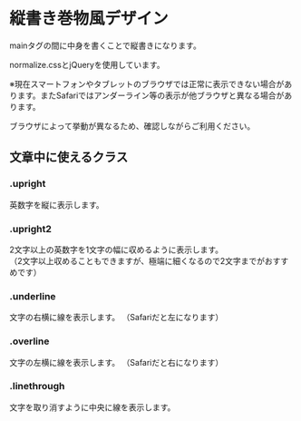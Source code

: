 # 縦書き巻物風デザイン

mainタグの間に中身を書くことで縦書きになります。

normalize.cssとjQueryを使用しています。

※現在スマートフォンやタブレットのブラウザでは正常に表示できない場合があります。またSafariではアンダーライン等の表示が他ブラウザと異なる場合があります。

ブラウザによって挙動が異なるため、確認しながらご利用ください。

## 文章中に使えるクラス

### .upright

英数字を縦に表示します。

### .upright2

2文字以上の英数字を1文字の幅に収めるように表示します。  
（2文字以上収めることもできますが、極端に細くなるので2文字までがおすすめです）

### .underline

文字の右横に線を表示します。
（Safariだと左になります）

### .overline

文字の左横に線を表示します。
（Safariだと右になります）

### .linethrough

文字を取り消すように中央に線を表示します。